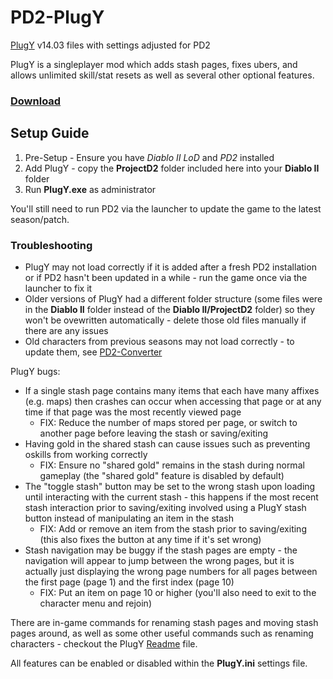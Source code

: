# PD2-PlugY
[PlugY](http://plugy.free.fr/) v14.03 files with settings adjusted for PD2

PlugY is a singleplayer mod which adds stash pages, fixes ubers, and allows unlimited skill/stat resets as well as several other optional features.

### [Download](https://github.com/BetweenWalls/PD2-PlugY/archive/main.zip)

## Setup Guide
1. Pre-Setup - Ensure you have *Diablo II LoD* and *PD2* installed
2. Add PlugY - copy the **ProjectD2** folder included here into your **Diablo II** folder
3. Run **PlugY.exe** as administrator

You'll still need to run PD2 via the launcher to update the game to the latest season/patch.

### Troubleshooting
* PlugY may not load correctly if it is added after a fresh PD2 installation or if PD2 hasn't been updated in a while - run the game once via the launcher to fix it
* Older versions of PlugY had a different folder structure (some files were in the **Diablo II** folder instead of the **Diablo II/ProjectD2** folder) so they won't be ovewritten automatically - delete those old files manually if there are any issues
* Old characters from previous seasons may not load correctly - to update them, see [PD2-Converter](https://github.com/BetweenWalls/PD2-Converter#simple-characterstash-converter-for-pd2)

PlugY bugs:
* If a single stash page contains many items that each have many affixes (e.g. maps) then crashes can occur when accessing that page or at any time if that page was the most recently viewed page
    * FIX: Reduce the number of maps stored per page, or switch to another page before leaving the stash or saving/exiting
* Having gold in the shared stash can cause issues such as preventing oskills from working correctly
    * FIX: Ensure no "shared gold" remains in the stash during normal gameplay (the "shared gold" feature is disabled by default)
* The "toggle stash" button may be set to the wrong stash upon loading until interacting with the current stash - this happens if the most recent stash interaction prior to saving/exiting involved using a PlugY stash button instead of manipulating an item in the stash
    * FIX: Add or remove an item from the stash prior to saving/exiting (this also fixes the button at any time if it's set wrong)
* Stash navigation may be buggy if the stash pages are empty - the navigation will appear to jump between the wrong pages, but it is actually just displaying the wrong page numbers for all pages between the first page (page 1) and the first index (page 10)
    * FIX: Put an item on page 10 or higher (you'll also need to exit to the character menu and rejoin)

There are in-game commands for renaming stash pages and moving stash pages around, as well as some other useful commands such as renaming characters - checkout the PlugY [Readme](https://raw.githubusercontent.com/BetweenWalls/PD2-PlugY/main/ProjectD2/PlugY_The_Survival_Kit_-_Readme.txt) file.

All features can be enabled or disabled within the **PlugY.ini** settings file.
